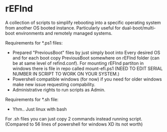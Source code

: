 # rEFInd
A collection of scripts to simplify rebooting into a specific operating system from another OS booted instance. Particularly useful for dual-boot/multi-boot environments and remotely managed systems.

Requirements for *.ps1 files:
- Prepared "PreviousBoot" files by just simply boot into Every desired OS and for each boot copy PreviousBoot somewhere on rEFInd folder (can be at same level of refind.conf). For mounting rEFInd partiton in windows there is file in repo called mount-efi.ps1 (NEED TO EDIT SERIAL NUMBER IN SCRIPT TO WORK ON YOUR SYSTEM.)
- Powershell compatible windows (for now) if you need for older windows make new issue requesting compability.
- Administrative rights to run scripts as Admin.

Requirements for *.sh file:
- Yhm.. Just linux with bash

For .sh files  you can just copy 2 commands instead running script. (Compared to 56 lines of powershell for windows XD its not worth)
